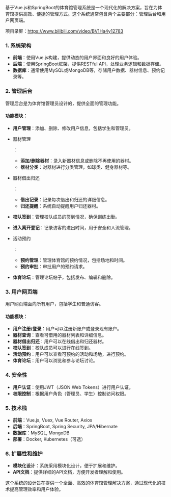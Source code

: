 ﻿基于Vue.js和SpringBoot的体育馆管理系统是一个现代化的解决方案，旨在为体育馆提供高效、便捷的管理方式。这个系统通常包含两个主要部分：管理后台和用户网页端。

项目录屏：https://www.bilibili.com/video/BV1Ha4y12783

### 1. 系统架构

- **前端**：使用Vue.js构建，提供动态的用户界面和良好的用户体验。
- **后端**：使用SpringBoot框架，提供RESTful API，处理业务逻辑和数据存储。
- **数据库**：通常使用MySQL或MongoDB等，存储用户数据、器材信息、预约记录等。

### 2. 管理后台

管理后台是为体育馆管理员设计的，提供全面的管理功能。

#### 功能模块：

- **用户管理**：添加、删除、修改用户信息，包括学生和管理员。

- 器材管理

  ：

  - **添加/删除器材**：录入新器材信息或删除不再使用的器材。
  - **器材分类**：对器材进行分类管理，如球类、健身器材等。

- 器材借出归还

  ：

  - **借出记录**：记录每次借出和归还的详细信息。
  - **归还提醒**：系统自动提醒用户归还器材。

- **校队签到**：管理校队成员的签到情况，确保训练出勤。

- **进入离开登记**：记录访客的进出时间，用于安全和人流管理。

- 活动预约

  ：

  - **预约管理**：管理体育馆的预约情况，包括场地和时间。
  - **预约审批**：审批用户的预约请求。

- **体育论坛**：管理论坛帖子，包括发布、编辑和删除。

### 3. 用户网页端

用户网页端面向所有用户，包括学生和普通访客。

#### 功能模块：

- **用户注册/登录**：用户可以注册新账户或登录现有账户。
- **器材查询**：查看可借用的器材列表和详细信息。
- **器材借出归还**：用户可以在线借出和归还器材。
- **校队签到**：校队成员可以进行在线签到。
- **活动预约**：用户可以查看可预约的活动和场地，进行预约。
- **体育论坛**：用户可以浏览和参与论坛讨论。

### 4. 安全性

- **用户认证**：使用JWT（JSON Web Tokens）进行用户认证。
- **权限控制**：根据用户角色（管理员、学生）控制访问权限。

### 5. 技术栈

- **前端**：Vue.js, Vuex, Vue Router, Axios
- **后端**：SpringBoot, Spring Security, JPA/Hibernate
- **数据库**：MySQL, MongoDB
- **部署**：Docker, Kubernetes（可选）

### 6. 扩展性和维护

- **模块化设计**：系统采用模块化设计，便于扩展和维护。
- **API文档**：提供详细的API文档，方便开发者理解和使用。

这个系统的设计旨在提供一个全面、高效的体育馆管理解决方案，通过现代化的技术提高管理效率和用户体验。